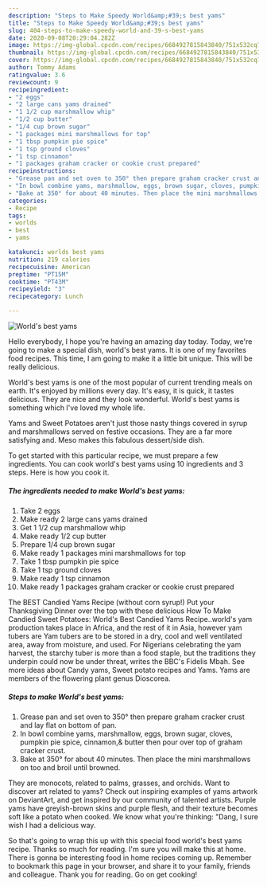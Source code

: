 ```yaml
---
description: "Steps to Make Speedy World&amp;#39;s best yams"
title: "Steps to Make Speedy World&amp;#39;s best yams"
slug: 404-steps-to-make-speedy-world-and-39-s-best-yams
date: 2020-09-08T20:29:04.282Z
image: https://img-global.cpcdn.com/recipes/6684927815843840/751x532cq70/worlds-best-yams-recipe-main-photo.jpg
thumbnail: https://img-global.cpcdn.com/recipes/6684927815843840/751x532cq70/worlds-best-yams-recipe-main-photo.jpg
cover: https://img-global.cpcdn.com/recipes/6684927815843840/751x532cq70/worlds-best-yams-recipe-main-photo.jpg
author: Tommy Adams
ratingvalue: 3.6
reviewcount: 9
recipeingredient:
- "2 eggs"
- "2 large cans yams drained"
- "1 1/2 cup marshmallow whip"
- "1/2 cup butter"
- "1/4 cup brown sugar"
- "1 packages mini marshmallows for top"
- "1 tbsp pumpkin pie spice"
- "1 tsp ground cloves"
- "1 tsp cinnamon"
- "1 packages graham cracker or cookie crust prepared"
recipeinstructions:
- "Grease pan and set oven to 350° then prepare graham cracker crust and lay flat on bottom of pan."
- "In bowl combine yams, marshmallow, eggs, brown sugar, cloves, pumpkin pie spice, cinnamon,&amp; butter then pour over top of graham cracker crust."
- "Bake at 350° for about 40 minutes. Then place the mini marshmallows on too and broil until browned."
categories:
- Recipe
tags:
- worlds
- best
- yams

katakunci: worlds best yams 
nutrition: 219 calories
recipecuisine: American
preptime: "PT15M"
cooktime: "PT43M"
recipeyield: "3"
recipecategory: Lunch

---
```



![World&#39;s best yams](https://img-global.cpcdn.com/recipes/6684927815843840/751x532cq70/worlds-best-yams-recipe-main-photo.jpg)

Hello everybody, I hope you're having an amazing day today. Today, we're going to make a special dish, world&#39;s best yams. It is one of my favorites food recipes. This time, I am going to make it a little bit unique. This will be really delicious.

World&#39;s best yams is one of the most popular of current trending meals on earth. It's enjoyed by millions every day. It's easy, it is quick, it tastes delicious. They are nice and they look wonderful. World&#39;s best yams is something which I've loved my whole life.

Yams and Sweet Potatoes aren&#39;t just those nasty things covered in syrup and marshmallows served on festive occasions. They are a far more satisfying and. Meso makes this fabulous dessert/side dish.


To get started with this particular recipe, we must prepare a few ingredients. You can cook world&#39;s best yams using 10 ingredients and 3 steps. Here is how you cook it.

<!--inarticleads1-->

##### The ingredients needed to make World&#39;s best yams:

1. Take 2 eggs
1. Make ready 2 large cans yams drained
1. Get 1 1/2 cup marshmallow whip
1. Make ready 1/2 cup butter
1. Prepare 1/4 cup brown sugar
1. Make ready 1 packages mini marshmallows for top
1. Take 1 tbsp pumpkin pie spice
1. Take 1 tsp ground cloves
1. Make ready 1 tsp cinnamon
1. Make ready 1 packages graham cracker or cookie crust prepared


The BEST Candied Yams Recipe (without corn syrup!) Put your Thanksgiving Dinner over the top with these delicious How To Make Candied Sweet Potatoes: World&#39;s Best Candied Yams Recipe..world&#39;s yam production takes place in Africa, and the rest of it in Asia, however yam tubers are Yam tubers are to be stored in a dry, cool and well ventilated area, away from moisture, and used. For Nigerians celebrating the yam harvest, the starchy tuber is more than a food staple, but the traditions they underpin could now be under threat, writes the BBC&#39;s Fidelis Mbah. See more ideas about Candy yams, Sweet potato recipes and Yams. Yams are members of the flowering plant genus Dioscorea. 

<!--inarticleads2-->

##### Steps to make World&#39;s best yams:

1. Grease pan and set oven to 350° then prepare graham cracker crust and lay flat on bottom of pan.
1. In bowl combine yams, marshmallow, eggs, brown sugar, cloves, pumpkin pie spice, cinnamon,&amp; butter then pour over top of graham cracker crust.
1. Bake at 350° for about 40 minutes. Then place the mini marshmallows on too and broil until browned.


They are monocots, related to palms, grasses, and orchids. Want to discover art related to yams? Check out inspiring examples of yams artwork on DeviantArt, and get inspired by our community of talented artists. Purple yams have greyish-brown skins and purple flesh, and their texture becomes soft like a potato when cooked. We know what you&#39;re thinking: &#34;Dang, I sure wish I had a delicious way. 

So that's going to wrap this up with this special food world&#39;s best yams recipe. Thanks so much for reading. I'm sure you will make this at home. There is gonna be interesting food in home recipes coming up. Remember to bookmark this page in your browser, and share it to your family, friends and colleague. Thank you for reading. Go on get cooking!
